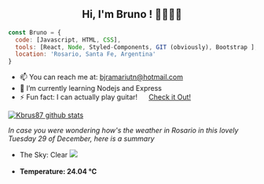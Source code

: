 ### <h2 align="center"> Hi, I'm Bruno ! 👋🐱‍👤👨</h2>

```javascript
const Bruno = {
  code: [Javascript, HTML, CSS],
  tools: [React, Node, Styled-Components, GIT (obviously), Bootstrap ],
  location: 'Rosario, Santa Fe, Argentina'
}
```
* 📫 You can reach me at: bjramariutn@hotmail.com <br>
* 🌱 I’m currently learning Nodejs and Express <br>
* ⚡ Fun fact: I can actually play guitar! <img src="https://upload.wikimedia.org/wikipedia/commons/thumb/e/e7/Instagram_logo_2016.svg/600px-Instagram_logo_2016.svg.png" height="15px"/> <a href="https://www.instagram.com/p/BX12qjplm1Z/?utm_source=ig_web_copy_link" target=blank data_coment="doesn't work here ¯\_(ツ)_/¯" >Check it Out!</a><br>

[![Kbrus87 github stats](https://github-readme-stats.vercel.app/api?username=kbrus87)](https://github.com/anuraghazra/github-readme-stats)

*In case you were wondering how's the weather in Rosario in this lovely Tuesday 29 of December, here is a summary* <br>
* <div>The Sky: Clear  <img src="http://openweathermap.org/img/wn/01n.png" /> </div> <br>
* **<div>Temperature: 24.04 °C</div>**

###


